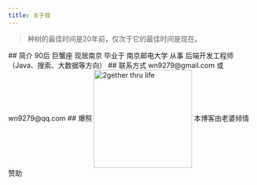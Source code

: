 ```yaml
---
title: 关于我
---
```

<blockquote class="blockquote-center">种树的最佳时间是20年前，仅次于它的最佳时间是现在。</blockquote>
## 简介
90后 巨蟹座 现居南京
毕业于 南京邮电大学
从事 后端开发工程师（Java、搜索、大数据等方向）
## 联系方式
wn9279@gmail.com 或 wn9279@qq.com
## 爆照
<img src="http://onxkn9cbz.bkt.clouddn.com/lp.png" width = "200" height = "200" alt="2gether thru life" align=center />
本博客由老婆倾情赞助


